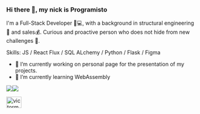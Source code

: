 ### Hi there 👋, my nick is Programisto

I'm a Full-Stack Developer 👨💻, with a background in structural engineering👷 and sales💰. Curious and proactive person who does not hide from new challenges 💪.

Skills: JS / React Flux / SQL ALchemy / Python / Flask / Figma

- 🔭 I’m currently working on personal page for the presentation of my projects. 
- 🌱 I’m currently learning WebAssembly 

 <div style="display: flex; flex-direction: row;">
 <img class="img" src="https://github-readme-stats.vercel.app/api?username=programisto1011&show_icons=true&theme=radical" />
 <img class="img" src="https://github-readme-stats.vercel.app/api/top-langs/?username=programisto1011&theme=radical&layout=compact" />
</div>



<a href="https://linkedin.com/in/victormaynou" target="blank"><img align="center" src="https://raw.githubusercontent.com/rahuldkjain/github-profile-readme-generator/master/src/images/icons/Social/linked-in-alt.svg" alt="victormaynou" height="30" width="40" /></a>
</p>





